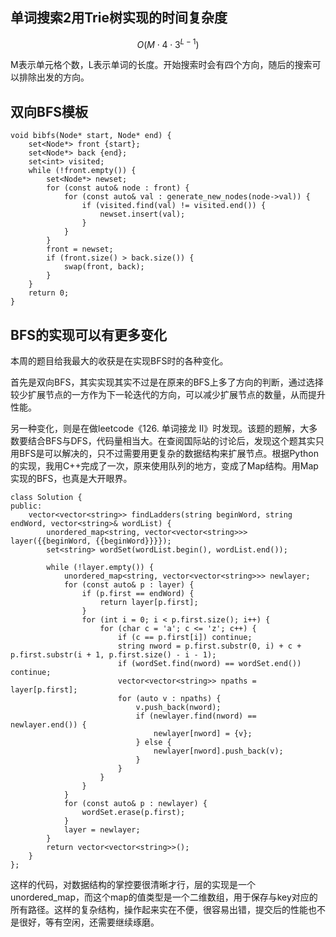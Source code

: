 ## 单词搜索2用Trie树实现的时间复杂度
$$O(M \cdot 4 \cdot 3^{L - 1})$$

M表示单元格个数，L表示单词的长度。开始搜索时会有四个方向，随后的搜索可以排除出发的方向。

## 双向BFS模板
```
void bibfs(Node* start, Node* end) {
    set<Node*> front {start};
    set<Node*> back {end};
    set<int> visited;
    while (!front.empty()) {
        set<Node*> newset;
        for (const auto& node : front) {
            for (const auto& val : generate_new_nodes(node->val)) {
                if (visited.find(val) != visited.end()) {
                    newset.insert(val);
                }
            }
        }
        front = newset;
        if (front.size() > back.size()) {
            swap(front, back);
        }
    }
    return 0;
}
```

## BFS的实现可以有更多变化
本周的题目给我最大的收获是在实现BFS时的各种变化。

首先是双向BFS，其实实现其实不过是在原来的BFS上多了方向的判断，通过选择较少扩展节点的一方作为下一轮迭代的方向，可以减少扩展节点的数量，从而提升性能。

另一种变化，则是在做leetcode《126. 单词接龙 II》时发现。该题的题解，大多数要结合BFS与DFS，代码量相当大。在查阅国际站的讨论后，发现这个题其实只用BFS是可以解决的，只不过需要用更复杂的数据结构来扩展节点。根据Python的实现，我用C++完成了一次，原来使用队列的地方，变成了Map结构。用Map实现的BFS，也真是大开眼界。
```
class Solution {
public:
    vector<vector<string>> findLadders(string beginWord, string endWord, vector<string>& wordList) {
        unordered_map<string, vector<vector<string>>> layer({{beginWord, {{beginWord}}}});
        set<string> wordSet(wordList.begin(), wordList.end());

        while (!layer.empty()) {
            unordered_map<string, vector<vector<string>>> newlayer;
            for (const auto& p : layer) {
                if (p.first == endWord) {
                    return layer[p.first];
                }
                for (int i = 0; i < p.first.size(); i++) {
                    for (char c = 'a'; c <= 'z'; c++) {
                        if (c == p.first[i]) continue;
                        string nword = p.first.substr(0, i) + c + p.first.substr(i + 1, p.first.size() - i - 1);
                        if (wordSet.find(nword) == wordSet.end()) continue;
                        vector<vector<string>> npaths = layer[p.first];
                        for (auto v : npaths) {
                            v.push_back(nword);
                            if (newlayer.find(nword) == newlayer.end()) {
                                newlayer[nword] = {v};
                            } else {
                                newlayer[nword].push_back(v);
                            }
                        }
                    }
                }
            }
            for (const auto& p : newlayer) {
                wordSet.erase(p.first);
            }
            layer = newlayer;
        }
        return vector<vector<string>>();
    }
};
```
这样的代码，对数据结构的掌控要很清晰才行，层的实现是一个unordered_map，而这个map的值类型是一个二维数组，用于保存与key对应的所有路径。这样的复杂结构，操作起来实在不便，很容易出错，提交后的性能也不是很好，等有空闲，还需要继续琢磨。
